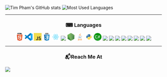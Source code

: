 ![Tim Pham's GitHub stats](https://github-readme-stats.vercel.app/api?username=timphamvn33&show_icons=true&theme=algolia)
![Most Used Languages](https://github-readme-stats.vercel.app/api/top-langs?username=timphamvn33&layout=compact)

---
<h3 align="center">⌨ Languages</h3>
<div align="center">
  <img width="25px" src="https://raw.githubusercontent.com/github/explore/80688e429a7d4ef2fca1e82350fe8e3517d3494d/topics/html/html.png" />
  <img width="25px" src="https://raw.githubusercontent.com/github/explore/80688e429a7d4ef2fca1e82350fe8e3517d3494d/topics/visual-studio-code/visual-studio-code.png" />
  <img width="25px" src="https://raw.githubusercontent.com/github/explore/80688e429a7d4ef2fca1e82350fe8e3517d3494d/topics/javascript/javascript.png" />
  <img width="25px" src="https://raw.githubusercontent.com/github/explore/80688e429a7d4ef2fca1e82350fe8e3517d3494d/topics/css/css.png" />
  <img width="25px" src="https://raw.githubusercontent.com/github/explore/80688e429a7d4ef2fca1e82350fe8e3517d3494d/topics/react/react.png" />            
  <img width="25px" src="https://camo.githubusercontent.com/54e03824d8dc422f3e92a067b4238df751c318d41e5044f4b5ef2faf95b05ce0/68747470733a2f2f656a732e626f6f746373732e636f6d2f6173736574732f696d616765732f656a732d6c6f676f2e706e67" />
  <img width="25px" src="https://raw.githubusercontent.com/github/explore/80688e429a7d4ef2fca1e82350fe8e3517d3494d/topics/nodejs/nodejs.png" />
  <img width="25px" src="https://raw.githubusercontent.com/github/explore/80688e429a7d4ef2fca1e82350fe8e3517d3494d/topics/java/java.png" />
  <img width="25px" src="https://raw.githubusercontent.com/github/explore/80688e429a7d4ef2fca1e82350fe8e3517d3494d/topics/python/python.png" />
  <img width="25px" src="https://raw.githubusercontent.com/github/explore/80688e429a7d4ef2fca1e82350fe8e3517d3494d/topics/csharp/csharp.png" />
  <img width="25px" src="https://camo.githubusercontent.com/5ff8c4958c84d260a95ab0a2413c37728b9f43c25c5f82e20ca9c0918a76e84d/68747470733a2f2f75706c6f61642e77696b696d656469612e6f72672f77696b6970656469612f636f6d6d6f6e732f7468756d622f312f31382f49534f5f432532422532425f4c6f676f2e7376672f3132303070782d49534f5f432532422532425f4c6f676f2e7376672e706e67" />
  <img width="25px" src="https://camo.githubusercontent.com/ca8d14142f459ad2e575db6b7072f34e4ed173aefcb687424a08427a3a727d73/68747470733a2f2f656e637279707465642d74626e302e677374617469632e636f6d2f696d616765733f713d74626e3a414e6439476353307a78436c576d54474b75305f5748596d675137595862486e746979555f3968704b74695a4c53376f4e4673754f5447716d7670476938753942533862504d6d7378326f26757371703d434155" />
  <img width="25px" src="https://camo.githubusercontent.com/68146cad8d76c12eb6ecc0d469a114cb04b1aee3687a63f1efd93214949cc716/68747470733a2f2f75706c6f61642e77696b696d656469612e6f72672f77696b6970656469612f636f6d6d6f6e732f7468756d622f622f62322f44617461626173652d6d7973716c2e7376672f3132303070782d44617461626173652d6d7973716c2e7376672e706e67" />
  <img width="25px" src="https://github.com/timphamvn33/timphamvn33/blob/Tim/icon_languages/1200px-Vue.js_Logo_2.svg.png" />
  <img width="25px" src="https://github.com/timphamvn33/timphamvn33/blob/Tim/icon_languages/Angular_full_color_logo.svg.png" />
  <img width="25px" src="https://github.com/timphamvn33/timphamvn33/blob/Tim/icon_languages/ColdBoxLogo.png" />
  <img width="25px" src="https://github.com/timphamvn33/timphamvn33/blob/Tim/icon_languages/Typescript_logo_2020.svg.png" />
  <img width="25px" src="https://github.com/timphamvn33/timphamvn33/blob/Tim/icon_languages/pgadmin-jdbc-connection-string-image.png" />
</div>

---
<h3 align="center">📬Reach Me At</h3>
<a href="https://www.linkedin.com/in/thuong-pham-14442b221/" target="_blank">
  <img width="35px" src="https://github.com/timphamvn33/timphamvn33/blob/Tim/icon_languages/linkedIn_PNG24.png" />
</a>


